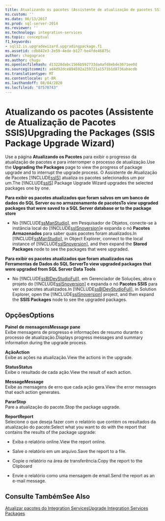 ```yaml
---
title: Atualizando os pacotes (Assistente de atualização de pacotes SSIS) | Microsoft Docs
ms.custom: ''
ms.date: 06/13/2017
ms.prod: sql-server-2014
ms.reviewer: ''
ms.technology: integration-services
ms.topic: conceptual
f1_keywords:
- sql12.is.upgradewizard.upgradingpackage.f1
ms.assetid: cdb842e3-2e59-4ede-b127-be4fde46875c
author: chugugrace
ms.author: chugu
ms.openlocfilehash: d13228dabc1566b592733da4afd8ebde3671ee0d
ms.sourcegitcommit: ad4d92dce894592a259721a1571b1d8736abacdb
ms.translationtype: MT
ms.contentlocale: pt-BR
ms.lasthandoff: 08/04/2020
ms.locfileid: "87570743"
---
```

# <a name="upgrading-the-packages-ssis-package-upgrade-wizard"></a><span data-ttu-id="81feb-102">Atualizando os pacotes (Assistente de Atualização de Pacotes SSIS)</span><span class="sxs-lookup"><span data-stu-id="81feb-102">Upgrading the Packages (SSIS Package Upgrade Wizard)</span></span>
  <span data-ttu-id="81feb-103">Use a página **Atualizando os Pacotes** para exibir o progresso da atualização de pacotes e para interromper o processo de atualização.</span><span class="sxs-lookup"><span data-stu-id="81feb-103">Use the **Upgrading the Packages** page to view the progress of package upgrade and to interrupt the upgrade process.</span></span> <span data-ttu-id="81feb-104">O Assistente de Atualização de Pacotes [!INCLUDE[ssIS](../includes/ssis-md.md)] atualiza os pacotes selecionados um por um.</span><span class="sxs-lookup"><span data-stu-id="81feb-104">The [!INCLUDE[ssIS](../includes/ssis-md.md)] Package Upgrade Wizard upgrades the selected packages one by one.</span></span>  
  
 <span data-ttu-id="81feb-105">**Para exibir os pacotes atualizados que foram salvos em um banco de dados do SQL Server ou no armazenamento de pacotes**</span><span class="sxs-lookup"><span data-stu-id="81feb-105">**To view upgraded packages that were saved to a SQL Server database or to the package store**</span></span>  
  
-   <span data-ttu-id="81feb-106">No [!INCLUDE[ssManStudio](../includes/ssmanstudio-md.md)], em Pesquisador de Objetos, conecte-se à instância local do [!INCLUDE[ssISnoversion](../includes/ssisnoversion-md.md)]e expanda o nó **Pacotes Armazenados** para saber quais pacotes foram atualizados.</span><span class="sxs-lookup"><span data-stu-id="81feb-106">In [!INCLUDE[ssManStudio](../includes/ssmanstudio-md.md)], in Object Explorer, connect to the local instance of [!INCLUDE[ssISnoversion](../includes/ssisnoversion-md.md)], and then expand the **Stored Packages** node to see the packages that were upgraded.</span></span>  
  
 <span data-ttu-id="81feb-107">**Para exibir os pacotes atualizados que foram atualizados nas Ferramentas de Dados do SQL Server**</span><span class="sxs-lookup"><span data-stu-id="81feb-107">**To view upgraded packages that were upgraded from SQL Server Data Tools**</span></span>  
  
-   <span data-ttu-id="81feb-108">No [!INCLUDE[ssBIDevStudioFull](../includes/ssbidevstudiofull-md.md)], em Gerenciador de Soluções, abra o projeto do [!INCLUDE[ssISnoversion](../includes/ssisnoversion-md.md)] e expanda o nó **Pacotes SSIS** para ver os pacotes atualizados.</span><span class="sxs-lookup"><span data-stu-id="81feb-108">In [!INCLUDE[ssBIDevStudioFull](../includes/ssbidevstudiofull-md.md)], in Solution Explorer, open the [!INCLUDE[ssISnoversion](../includes/ssisnoversion-md.md)] project, and then expand the **SSIS Packages** node to see the upgraded packages.</span></span>  
  
## <a name="options"></a><span data-ttu-id="81feb-109">Opções</span><span class="sxs-lookup"><span data-stu-id="81feb-109">Options</span></span>  
 <span data-ttu-id="81feb-110">**Painel de mensagens**</span><span class="sxs-lookup"><span data-stu-id="81feb-110">**Message pane**</span></span>  
 <span data-ttu-id="81feb-111">Exibe mensagens de progresso e informações de resumo durante o processo de atualização.</span><span class="sxs-lookup"><span data-stu-id="81feb-111">Displays progress messages and summary information during the upgrade process.</span></span>  
  
 <span data-ttu-id="81feb-112">**Ação**</span><span class="sxs-lookup"><span data-stu-id="81feb-112">**Action**</span></span>  
 <span data-ttu-id="81feb-113">Exibe as ações na atualização.</span><span class="sxs-lookup"><span data-stu-id="81feb-113">View the actions in the upgrade.</span></span>  
  
 <span data-ttu-id="81feb-114">**Status**</span><span class="sxs-lookup"><span data-stu-id="81feb-114">**Status**</span></span>  
 <span data-ttu-id="81feb-115">Exibe o resultado de cada ação.</span><span class="sxs-lookup"><span data-stu-id="81feb-115">View the result of each action.</span></span>  
  
 <span data-ttu-id="81feb-116">**Message**</span><span class="sxs-lookup"><span data-stu-id="81feb-116">**Message**</span></span>  
 <span data-ttu-id="81feb-117">Exibe as mensagens de erro que cada ação gera.</span><span class="sxs-lookup"><span data-stu-id="81feb-117">View the error messages that each action generates.</span></span>  
  
 <span data-ttu-id="81feb-118">**Parar**</span><span class="sxs-lookup"><span data-stu-id="81feb-118">**Stop**</span></span>  
 <span data-ttu-id="81feb-119">Pare a atualização do pacote.</span><span class="sxs-lookup"><span data-stu-id="81feb-119">Stop the package upgrade.</span></span>  
  
 <span data-ttu-id="81feb-120">**Report**</span><span class="sxs-lookup"><span data-stu-id="81feb-120">**Report**</span></span>  
 <span data-ttu-id="81feb-121">Selecione o que deseja fazer com o relatório que contém os resultados da atualização do pacote:</span><span class="sxs-lookup"><span data-stu-id="81feb-121">Select what you want to do with the report that contains the results of the package upgrade:</span></span>  
  
-   <span data-ttu-id="81feb-122">Exiba o relatório online.</span><span class="sxs-lookup"><span data-stu-id="81feb-122">View the report online.</span></span>  
  
-   <span data-ttu-id="81feb-123">Salve o relatório em um arquivo.</span><span class="sxs-lookup"><span data-stu-id="81feb-123">Save the report to a file.</span></span>  
  
-   <span data-ttu-id="81feb-124">Copie o relatório na área de transferência.</span><span class="sxs-lookup"><span data-stu-id="81feb-124">Copy the report to the Clipboard</span></span>  
  
-   <span data-ttu-id="81feb-125">Envie o relatório como uma mensagem de email.</span><span class="sxs-lookup"><span data-stu-id="81feb-125">Send the report as an e-mail message.</span></span>  
  
## <a name="see-also"></a><span data-ttu-id="81feb-126">Consulte Também</span><span class="sxs-lookup"><span data-stu-id="81feb-126">See Also</span></span>  
 [<span data-ttu-id="81feb-127">Atualizar pacotes do Integration Services</span><span class="sxs-lookup"><span data-stu-id="81feb-127">Upgrade Integration Services Packages</span></span>](install-windows/upgrade-integration-services-packages.md)  
  
  
